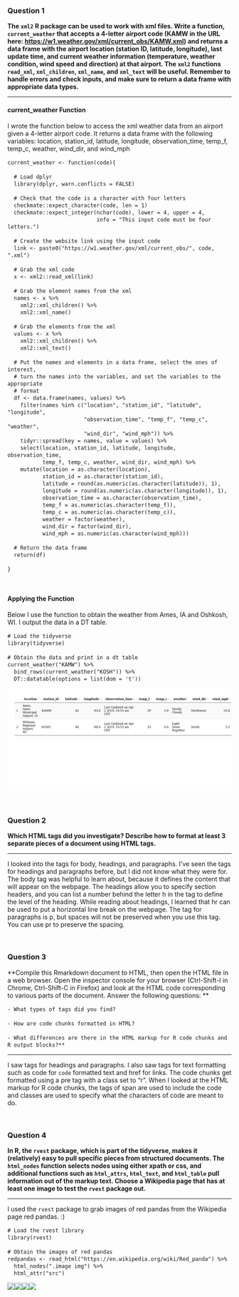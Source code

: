 ### Question 1

**The `xml2` R package can be used to work with xml files. Write a
function, `current_weather` that accepts a 4-letter airport code (KAMW
in the URL here:
<a href="https://w1.weather.gov/xml/current_obs/KAMW.xml" class="uri">https://w1.weather.gov/xml/current_obs/KAMW.xml</a>)
and returns a data frame with the airport location (station ID,
latitude, longitude), last update time, and current weather information
(temperature, weather condition, wind speed and direction) at that
airport. The `xml2` functions `read_xml`, `xml_children`, `xml_name`,
and `xml_text` will be useful. Remember to handle errors and check
inputs, and make sure to return a data frame with appropriate data
types.**

------------------------------------------------------------------------

#### current\_weather Function

I wrote the function below to access the xml weather data from an
airport given a 4-letter airport code. It returns a data frame with the
following variables: location, station\_id, latitude, longitude,
observation\_time, temp\_f, temp\_c, weather, wind\_dir, and wind\_mph

    current_weather <- function(code){
      
      # Load dplyr
      library(dplyr, warn.conflicts = FALSE)
      
      # Check that the code is a character with four letters
      checkmate::expect_character(code, len = 1)
      checkmate::expect_integer(nchar(code), lower = 4, upper = 4, 
                                info = "This input code must be four letters.")
      
      # Create the website link using the input code
      link <- paste0("https://w1.weather.gov/xml/current_obs/", code, ".xml")
      
      # Grab the xml code
      x <- xml2::read_xml(link)

      # Grab the element names from the xml
      names <- x %>%
        xml2::xml_children() %>%
        xml2::xml_name()
      
      # Grab the elements from the xml
      values <- x %>%
        xml2::xml_children() %>%
        xml2::xml_text()
      
      # Put the names and elements in a data frame, select the ones of interest,
      # turn the names into the variables, and set the variables to the appropriate
      # format
      df <- data.frame(names, values) %>%
        filter(names %in% c("location", "station_id", "latitude", "longitude",
                            "observation_time", "temp_f", "temp_c", "weather",
                            "wind_dir", "wind_mph")) %>%
        tidyr::spread(key = names, value = values) %>%
        select(location, station_id, latitude, longitude, observation_time, 
               temp_f, temp_c, weather, wind_dir, wind_mph) %>%
        mutate(location = as.character(location),
               station_id = as.character(station_id),
               latitude = round(as.numeric(as.character(latitude)), 1),
               longitude = round(as.numeric(as.character(longitude)), 1),
               observation_time = as.character(observation_time),
               temp_f = as.numeric(as.character(temp_f)),
               temp_c = as.numeric(as.character(temp_c)),
               weather = factor(weather),
               wind_dir = factor(wind_dir),
               wind_mph = as.numeric(as.character(wind_mph)))

      # Return the data frame
      return(df)
      
    }

<br>

#### Applying the Function

Below I use the function to obtain the weather from Ames, IA and
Oshkosh, WI. I output the data in a DT table.

    # Load the tidyverse
    library(tidyverse)

    # Obtain the data and print in a dt table
    current_weather("KAMW") %>%
      bind_rows(current_weather("KOSH")) %>% 
      DT::datatable(options = list(dom = 't'))

![](../figure/09/GoodeKatherine/unnamed-chunk-2-1.png)

<br>

### Question 2

**Which HTML tags did you investigate? Describe how to format at least 3
separate pieces of a document using HTML tags.**

------------------------------------------------------------------------

I looked into the tags for body, headings, and paragraphs. I’ve seen the
tags for headings and paragraphs before, but I did not know what they
were for. The body tag was helpful to learn about, because it defines
the content that will appear on the webpage. The headings allow you to
specify section headers, and you can list a number behind the letter h
in the tag to define the level of the heading. While reading about
headings, I learned that hr can be used to put a horizontal line break
on the webpage. The tag for paragraphs is p, but spaces will not be
preserved when you use this tag. You can use pr to preserve the spacing.

<br>

### Question 3

**Compile this Rmarkdown document to HTML, then open the HTML file in a
web browser. Open the inspector console for your browser (Ctrl-Shift-I
in Chrome, Ctrl-Shift-C in Firefox) and look at the HTML code
corresponding to various parts of the document. Answer the following
questions: **

    - What types of tags did you find?

    - How are code chunks formatted in HTML?

    - What differences are there in the HTML markup for R code chunks and R output blocks?**

------------------------------------------------------------------------

I saw tags for headings and paragraphs. I also saw tags for text
formatting such as code for `code` formatted text and href for links.
The code chunks get formatted using a pre tag with a class set to “r”.
When I looked at the HTML markup for R code chunks, the tags of span are
used to include the code and classes are used to specify what the
characters of code are meant to do.

<br>

### Question 4

**In R, the `rvest` package, which is part of the tidyverse, makes it
(relatively) easy to pull specific pieces from structured documents. The
`html_nodes` function selects nodes using either xpath or css, and
additional functions such as `html_attrs`, `html_text`, and `html_table`
pull information out of the markup text. Choose a Wikipedia page that
has at least one image to test the `rvest` package out.**

------------------------------------------------------------------------

I used the `rvest` package to grab images of red pandas from the
Wikipedia page red pandas. :)

    # Load the rvest library
    library(rvest)

    # Obtain the images of red pandas
    redpandas <- read_html("https://en.wikipedia.org/wiki/Red_panda") %>%
      html_nodes(".image img") %>%
      html_attr("src")

![](//upload.wikimedia.org/wikipedia/commons/thumb/5/50/RedPandaFullBody.JPG/220px-RedPandaFullBody.JPG)![](//upload.wikimedia.org/wikipedia/commons/thumb/2/25/Lesser_panda_standing.jpg/220px-Lesser_panda_standing.jpg)![](//upload.wikimedia.org/wikipedia/commons/thumb/6/6d/Red_Panda_%2825193861686%29.jpg/220px-Red_Panda_%2825193861686%29.jpg)![](//upload.wikimedia.org/wikipedia/commons/thumb/b/be/Red_Panda_in_a_Gingko_tree.jpg/220px-Red_Panda_in_a_Gingko_tree.jpg)
